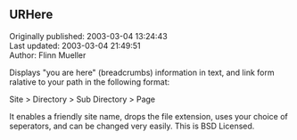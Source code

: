 ## URHere  
Originally published: 2003-03-04 13:24:43  
Last updated: 2003-03-04 21:49:51  
Author: Flinn Mueller  
  
Displays "you are here" (breadcrumbs) information in text, and link form ralative to your path in the following format:

Site > Directory > Sub Directory > Page

It enables a friendly site name, drops the file extension, uses your choice of seperators, and can be changed very easily. This is BSD Licensed.